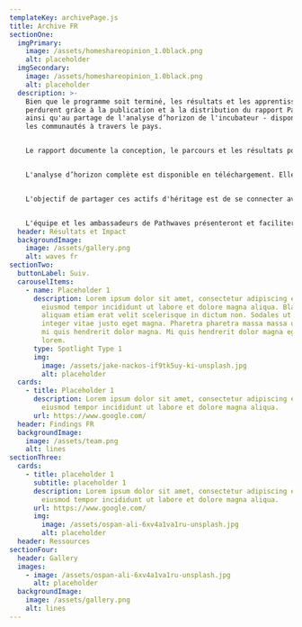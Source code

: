 ```yaml
---
templateKey: archivePage.js
title: Archive FR
sectionOne:
  imgPrimary:
    image: /assets/homeshareopinion_1.0black.png
    alt: placeholder
  imgSecondary:
    image: /assets/homeshareopinion_1.0black.png
    alt: placeholder
  description: >-
    Bien que le programme soit terminé, les résultats et les apprentissages
    perdurent grâce à la publication et à la distribution du rapport Pathwaves,
    ainsi qu'au partage de l'analyse d’horizon de l'incubateur - disponible pour
    les communautés à travers le pays.


    Le rapport documente la conception, le parcours et les résultats pour les participants.


    L'analyse d’horizon complète est disponible en téléchargement. Elle a fourni aux participants une compréhension des moteurs numériques de changement et des tendances, ainsi que les changements sociaux, technologiques, environnementaux, économiques, politiques, de valeurs et juridiques qui influencent l'avenir de la musique. Cette analyse concerne le Canada et d'autres marchés à travers le monde.


    L'objectif de partager ces actifs d'héritage est de se connecter avec les communautés à travers le pays dans l'espoir qu'elles soient inspirées par les résultats et qu'elles soient incitées à poursuivre les conversations.


    L'équipe et les ambassadeurs de Pathwaves présenteront et faciliteront désormais des ateliers lors de conférences et d'événements à travers le pays. Si vous êtes intéressé par un partenariat avec nous, veuillez nous contacter !
  header: Résultats et Impact
  backgroundImage:
    image: /assets/gallery.png
    alt: waves fr
sectionTwo:
  buttonLabel: Suiv.
  carouselItems:
    - name: Placeholder 1
      description: Lorem ipsum dolor sit amet, consectetur adipiscing elit, sed do
        eiusmod tempor incididunt ut labore et dolore magna aliqua. Blandit
        aliquam etiam erat velit scelerisque in dictum non. Sodales ut eu sem
        integer vitae justo eget magna. Pharetra pharetra massa massa ultricies
        mi quis hendrerit dolor magna. Mi quis hendrerit dolor magna eget est
        lorem.
      type: Spotlight Type 1
      img:
        image: /assets/jake-nackos-if9tk5uy-ki-unsplash.jpg
        alt: placeholder
  cards:
    - title: Placeholder 1
      description: Lorem ipsum dolor sit amet, consectetur adipiscing elit, sed do
        eiusmod tempor incididunt ut labore et dolore magna aliqua.
      url: https://www.google.com/
  header: Findings FR
  backgroundImage:
    image: /assets/team.png
    alt: lines
sectionThree:
  cards:
    - title: placeholder 1
      subtitle: placeholder 1
      description: Lorem ipsum dolor sit amet, consectetur adipiscing elit, sed do
        eiusmod tempor incididunt ut labore et dolore magna aliqua.
      url: https://www.google.com/
      img:
        image: /assets/ospan-ali-6xv4a1va1ru-unsplash.jpg
        alt: placeholder
  header: Ressources
sectionFour:
  header: Gallery
  images:
    - image: /assets/ospan-ali-6xv4a1va1ru-unsplash.jpg
      alt: placeholder
  backgroundImage:
    image: /assets/gallery.png
    alt: lines
---
```

